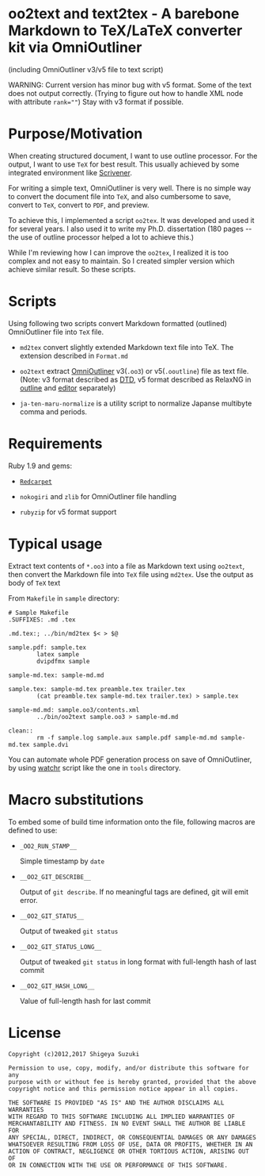 # oo2text and text2tex - A barebone Markdown to TeX/LaTeX converter kit via OmniOutliner

(including OmniOutliner v3/v5 file to text script)

WARNING: Current version has minor bug with v5 format. Some of the text does not output correctly.
(Trying to figure out how to handle XML node with attribute `rank=""`)
Stay with v3 format if possible.

# Purpose/Motivation

When creating structured document, I want to use outline processor. For the output, I want to use `TeX` for best result. This usually achieved by some integrated
environment like [Scrivener][Scrivener].

[Scrivener]: http://www.literatureandlatte.com/scrivener.php

For writing a simple text, OmniOutliner is very well. There is no simple way to convert the document file into `TeX`, and also cumbersome to save, convert to `TeX`, convert to `PDF`, and preview.

To achieve this, I implemented a script `oo2tex`. It was developed and used it for several years. I also used it to write my Ph.D. dissertation (180 pages -- the use of outline processor helped a lot to achieve this.)

While I'm reviewing how I can improve the `oo2tex`, I realized it is too complex and not easy to maintain. So I created simpler version which achieve similar result. So these scripts.


# Scripts

Using following two scripts convert Markdown formatted (outlined) OmniOutliner file into `TeX` file.

[watchr]:  https://github.com/mynyml/watchr

- `md2tex` convert slightly extended Markdown text file into TeX.
  The extension described in `Format.md`

- `oo2text` extract [OmniOutliner][oo] v3(`.oo3`) or v5(`.ooutline`) file as text file. (Note: v3 format described as [DTD][oo3dtd], v5 format described as RelaxNG in [outline][oo5rng-o] and [editor][oo5rng-e] separately)

[oo]: http://www.omnigroup.com/omnioutliner

[oo3dtd]: https://www.omnigroup.com/namespace/OmniOutliner/xmloutline-v3.dtd
[oo5rng-o]: https://www.omnigroup.com/namespace/OmniOutliner/xmloutline-v5.rng
[oo5rng-e]: https://www.omnigroup.com/namespace/OmniOutliner/xmloutline-editors-v1.rng

- `ja-ten-maru-normalize` is a utility script to normalize Japanse multibyte comma and periods.


# Requirements

Ruby 1.9 and gems:

- [`Redcarpet`](https://github.com/vmg/redcarpet/)

- `nokogiri` and `zlib` for OmniOutliner file handling

- `rubyzip` for v5 format support

# Typical usage

Extract text contents of `*.oo3` into a file as Markdown text using `oo2text`, then convert the Markdown file into `TeX` file using `md2tex`. Use the output
as body of `TeX` text

From `Makefile` in `sample` directory:

    # Sample Makefile
    .SUFFIXES: .md .tex

    .md.tex:; ../bin/md2tex $< > $@

    sample.pdf: sample.tex
            latex sample
            dvipdfmx sample

    sample-md.tex: sample-md.md

    sample.tex: sample-md.tex preamble.tex trailer.tex
            (cat preamble.tex sample-md.tex trailer.tex) > sample.tex

    sample-md.md: sample.oo3/contents.xml
            ../bin/oo2text sample.oo3 > sample-md.md

    clean::
            rm -f sample.log sample.aux sample.pdf sample-md.md sample-md.tex sample.dvi

You can automate whole PDF generation process on save of OmniOutliner,
by using [watchr][watchr] script like the one in `tools` directory.

# Macro substitutions

To embed some of build time information onto the file, following macros are defined to use:

- `_OO2_RUN_STAMP__`

  Simple timestamp by `date`

- `__OO2_GIT_DESCRIBE__`

  Output of `git describe`. If no meaningful tags are defined, git will emit error.

- `__OO2_GIT_STATUS__`

  Output of tweaked `git status`

- `__OO2_GIT_STATUS_LONG__`

  Output of tweaked `git status` in long format with full-length hash of last commit

- `__OO2_GIT_HASH_LONG__`

  Value of full-length hash for last commit

# License

    Copyright (c)2012,2017 Shigeya Suzuki

    Permission to use, copy, modify, and/or distribute this software for any
    purpose with or without fee is hereby granted, provided that the above
    copyright notice and this permission notice appear in all copies.

    THE SOFTWARE IS PROVIDED "AS IS" AND THE AUTHOR DISCLAIMS ALL WARRANTIES
    WITH REGARD TO THIS SOFTWARE INCLUDING ALL IMPLIED WARRANTIES OF
    MERCHANTABILITY AND FITNESS. IN NO EVENT SHALL THE AUTHOR BE LIABLE FOR
    ANY SPECIAL, DIRECT, INDIRECT, OR CONSEQUENTIAL DAMAGES OR ANY DAMAGES
    WHATSOEVER RESULTING FROM LOSS OF USE, DATA OR PROFITS, WHETHER IN AN
    ACTION OF CONTRACT, NEGLIGENCE OR OTHER TORTIOUS ACTION, ARISING OUT OF
    OR IN CONNECTION WITH THE USE OR PERFORMANCE OF THIS SOFTWARE.

